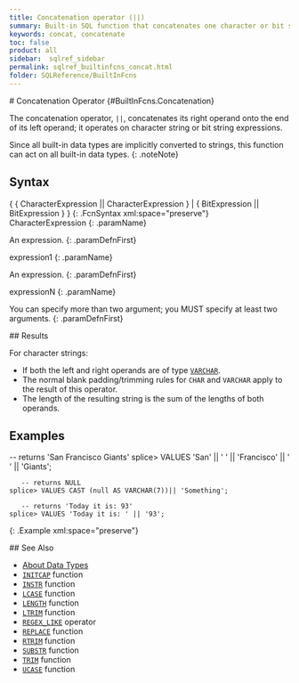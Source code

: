 ```yaml
---
title: Concatenation operator (||)
summary: Built-in SQL function that concatenates one character or bit string expression onto another.
keywords: concat, concatenate
toc: false
product: all
sidebar:  sqlref_sidebar
permalink: sqlref_builtinfcns_concat.html
folder: SQLReference/BuiltInFcns
---
```

<section>
<div class="TopicContent" data-swiftype-index="true" markdown="1">
# Concatenation Operator   {#BuiltInFcns.Concatenation}

The concatenation operator, `||`, concatenates its right operand onto
the end of its left operand; it operates on character string or bit
string expressions.

Since all built-in data types are implicitly converted to strings, this
function can act on all built-in data types.
{: .noteNote}

## Syntax

<div class="fcnWrapperWide" markdown="1">
    {
       { CharacterExpression || CharacterExpression } |
       { BitExpression || BitExpression }
    }
{: .FcnSyntax xml:space="preserve"}

</div>
<div class="paramList" markdown="1">
CharacterExpression
{: .paramName}

An expression.
{: .paramDefnFirst}

expression1
{: .paramName}

An expression.
{: .paramDefnFirst}

expressionN
{: .paramName}

You can specify more than two argument; you MUST specify at least two
arguments.
{: .paramDefnFirst}

</div>
## Results

For character strings:

* If both the left and right operands are of type
  [`VARCHAR`](sqlref_datatypes_varchar.html).
* The normal blank padding/trimming rules for `CHAR` and `VARCHAR` apply
  to the result of this operator.
* The length of the resulting string is the sum of the lengths of both
  operands.

## Examples

<div class="preWrapper" markdown="1">
       -- returns 'San Francisco Giants'
    splice> VALUES 'San' || ' ' || 'Francisco' || ' ' || 'Giants';
    
       -- returns NULL
    splice> VALUES CAST (null AS VARCHAR(7))|| 'Something';
    
       -- returns 'Today it is: 93'
    splice> VALUES 'Today it is: ' || '93';
{: .Example xml:space="preserve"}

</div>
## See Also

* [About Data Types](sqlref_datatypes_numerictypes.html)
* [`INITCAP`](sqlref_builtinfcns_initcap.html) function
* [`INSTR`](sqlref_builtinfcns_instr.html) function
* [`LCASE`](sqlref_builtinfcns_lcase.html) function
* [`LENGTH`](sqlref_builtinfcns_length.html) function
* [`LTRIM`](sqlref_builtinfcns_ltrim.html) function
* [`REGEX_LIKE`](sqlref_builtinfcns_regexplike.html) operator
* [`REPLACE`](sqlref_builtinfcns_replace.html) function
* [`RTRIM`](sqlref_builtinfcns_rtrim.html) function
* [`SUBSTR`](sqlref_builtinfcns_substr.html) function
* [`TRIM`](sqlref_builtinfcns_trim.html) function
* [`UCASE`](sqlref_builtinfcns_ucase.html) function

</div>
</section>

